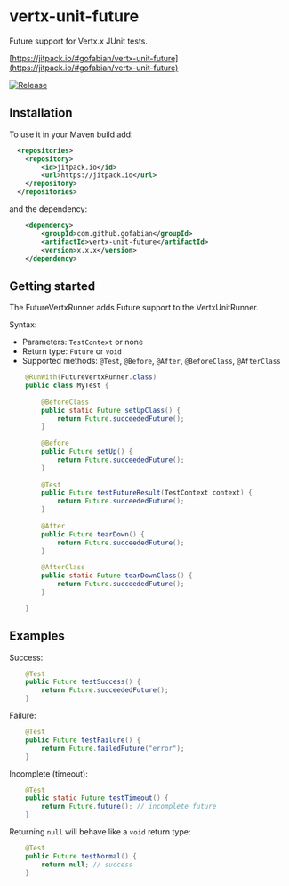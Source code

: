 # vertx-unit-future

Future support for Vertx.x JUnit tests.

[https://jitpack.io/#gofabian/vertx-unit-future](https://jitpack.io/#gofabian/vertx-unit-future)

[![Release](https://jitpack.io/v/gofabian/vertx-unit-future.svg)](https://jitpack.io/#gofabian/vertx-unit-future)


## Installation

To use it in your Maven build add:
```xml
  <repositories>
	<repository>
	    <id>jitpack.io</id>
	    <url>https://jitpack.io</url>
	</repository>
  </repositories>
```

and the dependency:

```xml
	<dependency>
		<groupId>com.github.gofabian</groupId>
		<artifactId>vertx-unit-future</artifactId>
		<version>x.x.x</version>
	</dependency>
```


## Getting started

The FutureVertxRunner adds Future support to the VertxUnitRunner.

Syntax:

- Parameters: `TestContext` or none
- Return type: `Future` or `void`
- Supported methods: `@Test`, `@Before`, `@After`, `@BeforeClass`, `@AfterClass`

```java
    @RunWith(FutureVertxRunner.class)
    public class MyTest {
        
        @BeforeClass
        public static Future setUpClass() {
            return Future.succeededFuture();
        }
    
        @Before
        public Future setUp() {
            return Future.succeededFuture();
        }
    
        @Test
        public Future testFutureResult(TestContext context) {
            return Future.succeededFuture();
        }
        
        @After
        public Future tearDown() {
            return Future.succeededFuture();
        }
    
        @AfterClass
        public static Future tearDownClass() {
            return Future.succeededFuture();
        }       

    }
```


## Examples

Success:

```java
    @Test
    public Future testSuccess() {
        return Future.succeededFuture();
    }
```

Failure:

```java
    @Test
    public Future testFailure() {
        return Future.failedFuture("error");
    }
```

Incomplete (timeout):

```java
    @Test
    public static Future testTimeout() {
        return Future.future(); // incomplete future
    }
```

Returning `null` will behave like a `void` return type:

```java
    @Test
    public Future testNormal() {
        return null; // success
    }
```
